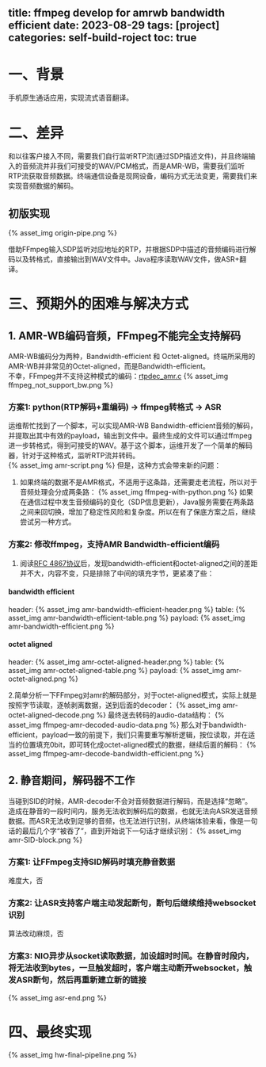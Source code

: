 title: ffmpeg develop for amrwb bandwidth efficient
date: 2023-08-29
tags: [project]
categories: self-build-roject
toc: true
---

# 一、背景
手机原生通话应用，实现流式语音翻译。

# 二、差异
和以往客户接入不同，需要我们自行监听RTP流(通过SDP描述文件)，并且终端输入的音频流并非我们可接受的WAV/PCM格式，而是AMR-WB，需要我们监听RTP流获取音频数据。终端通信设备是现网设备，编码方式无法变更，需要我们来实现音频数据的解码。

## 初版实现

{% asset_img origin-pipe.png %}

借助FFmpeg输入SDP监听对应地址的RTP，并根据SDP中描述的音频编码进行解码以及转格式，直接输出到WAV文件中。Java程序读取WAV文件，做ASR+翻译。

# 三、预期外的困难与解决方式

## 1. AMR-WB编码音频，FFmpeg不能完全支持解码

AMR-WB编码分为两种，Bandwidth-efficient 和 Octet-aligned。终端所采用的AMR-WB并非常见的Octet-aligned，而是Bandwidth-efficient。    
不幸，FFmpeg并不支持这种模式的编码：[rtpdec_amr.c](https://github.com/FFmpeg/FFmpeg/blob/master/libavformat/rtpdec_amr.c#L175)
{% asset_img ffmpeg_not_support_bw.png %}

### 方案1: python(RTP解码+重编码) -> ffmpeg转格式 -> ASR
运维帮忙找到了一个脚本，可以实现AMR-WB Bandwidth-efficient音频的解码，并提取出其中有效的payload，输出到文件中。最终生成的文件可以通过ffmpeg进一步转格式，得到可接受的WAV。基于这个脚本，运维开发了一个简单的解码器，针对于这种格式，监听RTP流并转码。    
{% asset_img amr-script.png %}
但是，这种方式会带来新的问题：    
1. 如果终端的数据不是AMR格式，不适用于这条路，还需要走老流程，所以对于音频处理会分成两条路：
{% asset_img ffmpeg-with-python.png %}
如果在通信过程中发生音频编码的变化（SDP信息更新），Java服务需要在两条路之间来回切换，增加了稳定性风险和复杂度。所以在有了保底方案之后，继续尝试另一种方式。

### 方案2: 修改ffmpeg，支持AMR Bandwidth-efficient编码
1. 阅读[RFC 4867协议](https://datatracker.ietf.org/doc/html/rfc4867#page-17)后，发现bandwidth-efficient和octet-aligned之间的差距并不大，内容不变，只是排除了中间的填充字节，更紧凑了些：
#### bandwidth efficient
header:
{% asset_img amr-bandwidth-efficient-header.png %}
table:
{% asset_img amr-bandwidth-efficient-table.png %}
payload:
{% asset_img amr-bandwidth-efficient.png %}
#### octet aligned
header:
{% asset_img amr-octet-aligned-header.png %}
table:
{% asset_img amr-octet-aligned-table.png %}
payload:
{% asset_img amr-octet-aligned.png %}

2.简单分析一下FFmpeg对amr的解码部分，对于octet-aligned模式，实际上就是按照字节读取，逐帧剥离数据，送到后面的decoder：
{% asset_img amr-octet-aligned-decode.png %}
最终送去转码的audio-data结构：
{% asset_img ffmpeg-amr-decoded-audio-data.png %}
那么对于bandwidth-efficient，payload一致的前提下，我们只需要重写解析逻辑，按位读取，并在适当的位置填充0bit，即可转化成octet-aligned模式的数据，继续后面的解码：
{% asset_img ffmpeg-amr-decode-bandwidth-efficient.png %}

## 2. 静音期间，解码器不工作
当碰到SID的时候，AMR-decoder不会对音频数据进行解码，而是选择“忽略”。造成在静音的一段时间内，服务无法收到解码后的数据，也就无法向ASR发送音频数据。而ASR无法收到足够的音频，也无法进行识别，从终端体验来看，像是一句话的最后几个字“被吞了”，直到开始说下一句话才继续识别：
{% asset_img amr-SID-block.png %}

### 方案1: 让FFmpeg支持SID解码时填充静音数据
难度大，否
### 方案2: 让ASR支持客户端主动发起断句，断句后继续维持websocket识别
算法改动麻烦，否
### 方案3: NIO异步从socket读取数据，加设超时时间。在静音时段内，将无法收到bytes，一旦触发超时，客户端主动断开websocket，触发ASR断句，然后再重新建立新的链接
{% asset_img asr-end.png %}

# 四、最终实现

{% asset_img hw-final-pipeline.png %}

